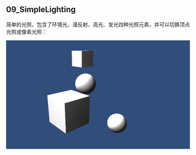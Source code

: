 ## 09_SimpleLighting

简单的光照，包含了环境光、漫反射、高光、发光四种光照元素，并可以切换顶点光照或像素光照：

![uidistortion](../../GALLERY/09_SimpleLighting/simplelighting.png)
